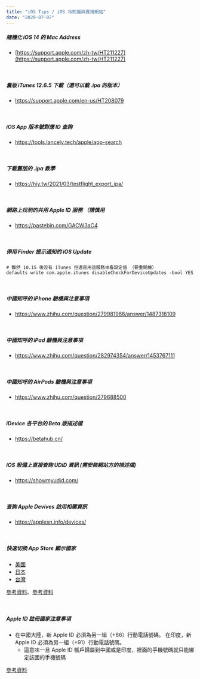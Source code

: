 ```yaml
---
title: "iOS Tips / iOS 冷知識與實用網站"
date: "2020-07-07"
---
```


##### 隨機化 iOS 14 的 Mac Address
* [https://support.apple.com/zh-tw/HT211227](https://support.apple.com/zh-tw/HT211227)

</br>

##### 舊版 iTunes 12.6.5 下載（還可以載 .ipa 的版本）
* https://support.apple.com/en-us/HT208079

</br>

##### iOS App 版本號對應 ID 查詢
* https://tools.lancely.tech/apple/app-search

</br>

##### 下載舊版的 .ipa 教學
* https://hiy.tw/2021/03/testflight_export_ipa/

</br>

##### 網路上找到的共用 Apple ID 服務 （請慎用
* https://pastebin.com/GACW3aC4

</br>

##### 停用 Finder 提示通知的 iOS Update
```shell
# 雖然 10.15 後沒有 iTunes 但還是用這服務來看設定值 （要重開機）
defaults write com.apple.itunes disableCheckForDeviceUpdates -bool YES
```

</br>

##### 中國知呼的 iPhone 驗機與注意事項
* https://www.zhihu.com/question/279981966/answer/1487316109


</br>

##### 中國知呼的 iPad 驗機與注意事項
* https://www.zhihu.com/question/282974354/answer/1453767111


</br>

##### 中國知呼的 AirPods 驗機與注意事項
* https://www.zhihu.com/question/279688500


</br>

##### iDevice 各平台的 Beta 版描述檔
* https://betahub.cn/


</br>

##### iOS 設備上直接查詢 UDiD 資訊 (需安裝網站方的描述檔)
* https://showmyudid.com/


</br>



##### 查詢 Apple Devives 啟用相關資訊 
* https://applesn.info/devices/  


</br>

##### 快速切換 App Store 顯示國家
* [美國](https://itunes.apple.com/WebObjects/MZStore.woa/wa/resetAndRedirect?dsf=143441&mt=8&url=/WebObjects/MZStore.woa/wa/viewSoftware?cc=us)
* [日本](https://itunes.apple.com/WebObjects/MZStore.woa/wa/resetAndRedirect?dsf=143462&mt=8&url=/WebObjects/MZStore.woa/wa/viewSoftware?cc=jp)
* [台灣](https://itunes.apple.com/WebObjects/MZStore.woa/wa/resetAndRedirect?dsf=143470&mt=8&url=/WebObjects/MZStore.woa/wa/viewSoftware?cc=tw)

[參考資料](http://switchr.imagility.io)、[參考資料](https://as.dogged.cn/)


</br>



##### Apple ID 註冊國家注意事項

* 在中國大陸，新 Apple ID 必須為另一組（+86）行動電話號碼。 在印度，新 Apple ID 必須為另一組（+91）行動電話號碼。
    * 這意味一旦 Apple ID 帳戶歸屬到中國或是印度，裡面的手機號碼就只能綁定該國的手機號碼

[參考資料](https://support.apple.com/zh-tw/HT207944)

</br>